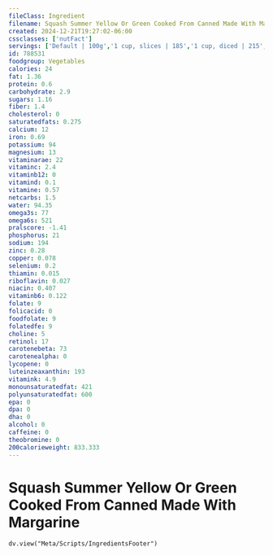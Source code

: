 ```yaml
---
fileClass: Ingredient
filename: Squash Summer Yellow Or Green Cooked From Canned Made With Margarine
created: 2024-12-21T19:27:02-06:00
cssclasses: ['nutFact']
servings: ['Default | 100g','1 cup, slices | 185','1 cup, diced | 215','1 cup, mashed | 245','1 cup, nfs | 185','1 slice | 8']
id: 788531
foodgroup: Vegetables
calories: 24
fat: 1.36
protein: 0.6
carbohydrate: 2.9
sugars: 1.16
fiber: 1.4
cholesterol: 0
saturatedfats: 0.275
calcium: 12
iron: 0.69
potassium: 94
magnesium: 13
vitaminarae: 22
vitaminc: 2.4
vitaminb12: 0
vitamind: 0.1
vitamine: 0.57
netcarbs: 1.5
water: 94.35
omega3s: 77
omega6s: 521
pralscore: -1.41
phosphorus: 21
sodium: 194
zinc: 0.28
copper: 0.078
selenium: 0.2
thiamin: 0.015
riboflavin: 0.027
niacin: 0.407
vitaminb6: 0.122
folate: 9
folicacid: 0
foodfolate: 9
folatedfe: 9
choline: 5
retinol: 17
carotenebeta: 73
carotenealpha: 0
lycopene: 0
luteinzeaxanthin: 193
vitamink: 4.9
monounsaturatedfat: 421
polyunsaturatedfat: 600
epa: 0
dpa: 0
dha: 0
alcohol: 0
caffeine: 0
theobromine: 0
200calorieweight: 833.333
---
```


# Squash Summer Yellow Or Green Cooked From Canned Made With Margarine

```dataviewjs
dv.view("Meta/Scripts/IngredientsFooter")
```